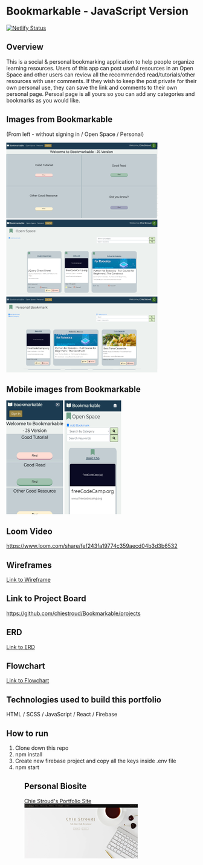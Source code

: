 # Bookmarkable - JavaScript Version

[![Netlify Status](https://api.netlify.com/api/v1/badges/739282f0-290e-407e-b76f-87def83e37ec/deploy-status)](https://app.netlify.com/sites/bookmarkable/deploys)

## Overview
This is a social & personal bookmarking application to help people organize learning resources. Users of this app can post useful resources in an Open Space and other users can review all the recommended read/tutorials/other resources with user comments. If they wish to keep the post private for their own personal use, they can save the link and comments to their own personal page. Persoal page is all yours so you can add any categories and bookmarks as you would like.

## Images from Bookmarkable
(From left - without signing in / Open Space / Personal)
<p float="left">
  <img src="./src/assets/bookmarkable.png" alt="homepage" width="400" height="200">
  <img src="./src/assets/openspace.png" alt="open-space" width="400" height="200">
  <img src='./src/assets/personal.png' alt='personal' width='400' height='200'>
</p>

## Mobile images from Bookmarkable
<p float="left">
  <img src="./src/assets/mobilehome.png" alt="homepage" width="150" height="300">
  <img src="./src/assets/mobile.png" alt="open-space" width="150" height="300">
</p>


## Loom Video
https://www.loom.com/share/fef243fa19774c359aecd04b3d3b6532
## Wireframes
[Link to Wireframe](https://www.canva.com/design/DAEeSWGLbBs/share/preview?token=xad8ziga5nxnVMmXKoaIkQ&role=EDITOR&utm_content=DAEeSWGLbBs&utm_campaign=designshare&utm_medium=link&utm_source=sharebutton)

## Link to Project Board
https://github.com/chiestroud/Bookmarkable/projects

## ERD
[Link to ERD](https://dbdiagram.io/d/607a3d63ef1b8f6b3dd5aefd)

## Flowchart
[Link to Flowchart](https://docs.google.com/presentation/d/1riWBSH_KAwCb5nFBl29pyfBjhj1CzDOvJe4PO-HkNdA/edit?usp=sharing)

## Technologies used to build this portfolio
HTML / SCSS / JavaScript / React / Firebase

## How to run
<ol>
  <li>Clone down this repo</li>
  <li>npm install</li>
  <li>Create new firebase project and copy all the keys inside .env file</li>
  <li>npm start</li>
<ol>

## Personal Biosite
[Chie Stroud's Portfolio Site](https://chiestroud.com/)
<img src='./src/assets/cs-portfolio.png' alt='portfolio' width='300'>
